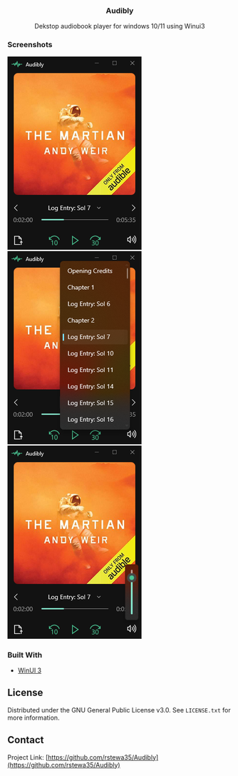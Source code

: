 <div id="top"></div>
<h3 align="center">Audibly</h3>
  <p align="center">
  Dekstop audiobook player for windows 10/11 using Winui3
  </p>
</div>



### Screenshots
![Audibly_01](images/Audibly_01.PNG)  
![Audibly_03](images/Audibly_03.PNG)  
![Audibly_02](images/Audibly_02.PNG)  




### Built With

* [WinUI 3](https://docs.microsoft.com/en-us/windows/apps/winui/winui3/)



<!-- LICENSE -->
## License

Distributed under the GNU General Public License v3.0. See `LICENSE.txt` for more information.



<!-- CONTACT -->
## Contact

Project Link: [https://github.com/rstewa35/Audibly](https://github.com/rstewa35/Audibly)
